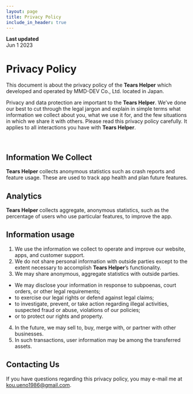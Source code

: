 ```yaml
---
layout: page
title: Privacy Policy
include_in_header: true
---
```


**Last updated**  
Jun 1 2023

# Privacy Policy
This document is about the privacy policy of the **Tears Helper** which developed and operated by MMD-DEV Co., Ltd. located in Japan.

Privacy and data protection are important to the **Tears Helper**.
We’ve done our best to cut through the legal jargon and explain in simple terms what information we collect about you, what we use it for, and the few situations in which we share it with others.
Please read this privacy policy carefully. It applies to all interactions you have with **Tears Helper**.

<br>

## Information We Collect
**Tears Helper** collects anonymous statistics such as crash reports and feature usage. These are used to track app health and plan future features.

## Analytics
**Tears Helper** collects aggregate, anonymous statistics, such as the percentage of users who use particular features, to improve the app.

## Information usage

1. We use the information we collect to operate and improve our website, apps, and customer support.
2. We do not share personal information with outside parties except to the extent necessary to accomplish **Tears Helper**’s functionality.
3. We may share anonymous, aggregate statistics with outside parties.<ul>
  - We may disclose your information in response to subpoenas, court orders, or other legal requirements;
  - to exercise our legal rights or defend against legal claims;</li>
  - to investigate, prevent, or take action regarding illegal activities, suspected fraud or abuse, violations of our policies;
  - or to protect our rights and property.
4. In the future, we may sell to, buy, merge with, or partner with other businesses.
5. In such transactions, user information may be among the transferred assets.

## Contacting Us
If you have questions regarding this privacy policy, you may e-mail me at [kou.ueno1986@gmail.com](mailto:kou.ueno1986@gmail.com).